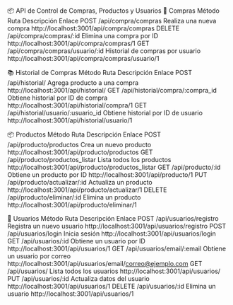 📦 API de Control de Compras, Productos y Usuarios
🛒 Compras
Método	Ruta	Descripción	Enlace
POST	/api/compra/compras	Realiza una nueva compra	http://localhost:3001/api/compra/compras
DELETE	/api/compra/compras/:id	Elimina una compra por ID	http://localhost:3001/api/compra/compras/1
GET	/api/compra/compras/usuario/:id	Historial de compras por usuario	http://localhost:3001/api/compra/compras/usuario/1

📚 Historial de Compras
Método	Ruta	Descripción	Enlace
POST	/api/historial/	Agrega producto a una compra	http://localhost:3001/api/historial/
GET	/api/historial/compra/:compra_id	Obtiene historial por ID de compra	http://localhost:3001/api/historial/compra/1
GET	/api/historial/usuario/:usuario_id	Obtiene historial por ID de usuario	http://localhost:3001/api/historial/usuario/1

📦 Productos
Método	Ruta	Descripción	Enlace
POST	/api/producto/productos	Crea un nuevo producto	http://localhost:3001/api/producto/productos
GET	/api/producto/productos_listar	Lista todos los productos	http://localhost:3001/api/producto/productos_listar
GET	/api/producto/:id	Obtiene un producto por ID	http://localhost:3001/api/producto/1
PUT	/api/producto/actualizar/:id	Actualiza un producto	http://localhost:3001/api/producto/actualizar/1
DELETE	/api/producto/eliminar/:id	Elimina un producto	http://localhost:3001/api/producto/eliminar/1

👤 Usuarios
Método	Ruta	Descripción	Enlace
POST	/api/usuarios/registro	Registra un nuevo usuario	http://localhost:3001/api/usuarios/registro
POST	/api/usuarios/login	Inicia sesión	http://localhost:3001/api/usuarios/login
GET	/api/usuarios/:id	Obtiene un usuario por ID	http://localhost:3001/api/usuarios/1
GET	/api/usuarios/email/:email	Obtiene un usuario por correo	http://localhost:3001/api/usuarios/email/correo@ejemplo.com
GET	/api/usuarios/	Lista todos los usuarios	http://localhost:3001/api/usuarios/
PUT	/api/usuarios/:id	Actualiza datos del usuario	http://localhost:3001/api/usuarios/1
DELETE	/api/usuarios/:id	Elimina un usuario	http://localhost:3001/api/usuarios/1
